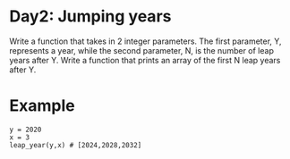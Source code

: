 # Day2: Jumping years

Write a function that takes in 2 integer parameters. The first parameter, Y, represents a year, while the second parameter, N, is the number of leap years after Y. Write a function that prints an array of the first N leap years after Y.

# Example

```
y = 2020
x = 3
leap_year(y,x) # [2024,2028,2032]
```
